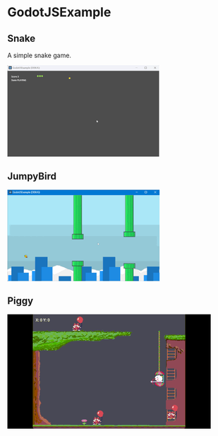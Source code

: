 # GodotJSExample


## Snake 
A simple snake game.  

[![Snake](./raw/screenshots/snake_01.gif)](./typescripts/src/snake/snake.ts)


## JumpyBird

[![JumpyBird](./raw/screenshots/jumpybird.gif)](./typescripts/src/jumpybird/jumpybird_main.ts)

## Piggy

[![Piggy](./raw/screenshots/piggy.gif)](./typescripts/src/piggy/piggy_main.ts)
